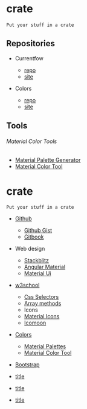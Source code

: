 # crate
`Put your stuff in a crate`



## Repositories

- Currentfow
  - [repo](https://github.com/robertleroy/currentflow/tree/master)
  - [site](https://robertleroy.github.io/currentflow/)
  
- Colors
  - [repo](https://github.com/robertleroy/colors/tree/master)
  - [site](https://robertleroy.github.io/colors/)

## Tools

###### Material Color Tools
- [Material Palette Generator](https://materialpalettes.com/)
- [Material Color Tool](https://material.io/tools/color/#!/?view.left=0&view.right=1&primary.color=6002ee&secondary.color=90ee02)



# crate
`Put your stuff in a crate`

- [Github](https://github.com/)
  - [Github Gist](https://gist.github.com/)
  - [Gitbook](https://www.gitbook.com/)
  
- Web design
  - [Stackblitz](https://stackblitz.com/@robertleroy)
  - [Angular Material](https://material.angular.io/)
  - [Material Ui](https://material-ui.com/)
- [w3school](https://www.w3schools.com/)
  - [Css Selectors](https://www.w3schools.com/cssref/css_selectors.asp)  
  - [Array methods](https://www.w3schools.com/js/js_array_methods.asp)
  - Icons
  - [Material Icons](https://material.io/tools/icons/?style=baseline)
  - [Icomoon](https://icomoon.io/)
- [Colors](https://robertleroy.github.io/colors/)
  - [Material Palettes](https://materialpalettes.com/)
  - [Material Color Tool](https://material.io/tools/color/#!/?view.left=0&view.right=1)
- [Bootstrap](https://getbootstrap.com/docs/4.3/getting-started/introduction/)
- [title](link)
- [title](link)
- [title](link)

